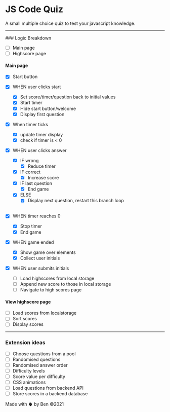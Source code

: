 # JS Code Quiz

A small multiple choice quiz to test your javascript knowledge.

<hr>
### Logic Breakdown

- [ ] Main page
- [ ] Highscore page

#### Main page

- [x] Start button
      <br/>
- [x] WHEN user clicks start
  - [x] Set score/timer/question back to initial values
  - [x] Start timer
  - [x] Hide start button/welcome
  - [x] Display first question
        <br/>
- [x] When timer ticks
  - [x] update timer display
  - [x] check if timer is < 0
        <br/>
- [x] WHEN user clicks answer
      <br/>
  - [x] IF wrong
    - [x] Reduce timer
          <br/>
  - [x] IF correct
    - [x] Increase score
          <br/>
  - [x] IF last question
    - [x] End game
          <br/>
  - [x] ELSE
    - [x] Display next question, restart this branch loop  
           <br/>
- [x] WHEN timer reaches 0
  - [x] Stop timer
  - [x] End game
        <br/>
- [x] WHEN game ended

  - [x] Show game over elements
  - [x] Collect user initials
        <br/>

- [x] WHEN user submits initials
  - [ ] Load highscores from local storage
  - [ ] Append new score to those in local storage
  - [ ] Navigate to high scores page

#### View highscore page

- [ ] Load scores from localstorage
- [ ] Sort scores
- [ ] Display scores
<hr>

### Extension ideas

- [ ] Choose questions from a pool
- [ ] Randomised questions
- [ ] Randomised answer order
- [ ] Difficulty levels
- [ ] Score value per difficulty
- [ ] CSS animations
- [ ] Load questions from backend API
- [ ] Store scores in a backend database

Made with 🫀 by Ben
©️2021
